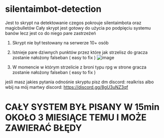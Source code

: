 # silentaimbot-detection

Jest to skrypt na detektowanie czegos pokrouje silentaimbota oraz magicbulletów
Cały skrypt jest gotowy do użycia po podpięciu systemu banów lecz jest co do niego pare zastrzeżeń 

1. Skrypt nie był testowany na serwerze 10+ osób

2. Istnieje pare dziwnych punktów przez które jak strzelisz do gracza zostanie nałożony falseban ( easy to fix ) 
![image](https://github.com/szaraltforallblackpeople/silentaimbot-detection/assets/175069284/ebeb9041-17d5-4239-9138-d2d1f486532a)

3. W momencie w którym strzelicie z broni typu rpg w strone gracza zostanie nałożony falseban ( easy to fix ) 

jeśli masz jakies pytania odnośnie skryptu pisz dm discord: realkriss
albo wbij na mój martwy discord: https://discord.gg/8gU3uNZ3qf

# CAŁY SYSTEM BYŁ PISANY W 15min OKOŁO 3 MIESIĄCE TEMU I MOŻE ZAWIERAĆ BŁĘDY
